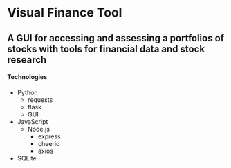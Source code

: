 # Visual Finance Tool

## A GUI for accessing and assessing a portfolios of stocks with tools for financial data and stock research

#### **Technologies**
- Python
  - requests
  - flask
  - GUI
- JavaScript
  - Node.js
    - express
    - cheerio
    - axios
- SQLite
